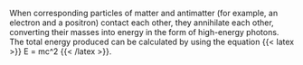 When corresponding particles of matter and antimatter (for example, an electron and a positron) contact each other, they annihilate each other, converting their masses into energy in the form of high-energy photons. The total energy produced can be calculated by using the equation {{< latex >}} E = mc^2 {{< /latex >}}.
